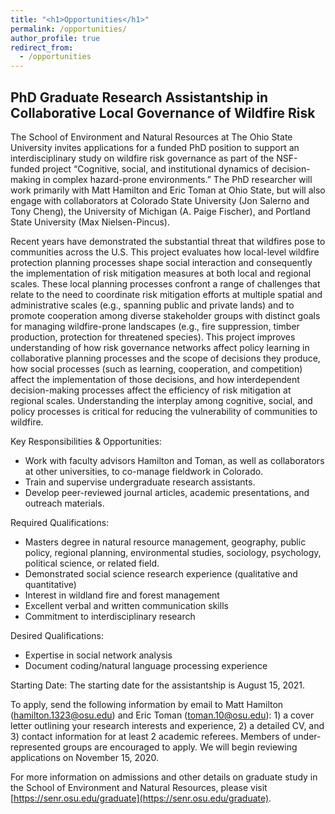 ```yaml
---
title: "<h1>Opportunities</h1>"
permalink: /opportunities/
author_profile: true
redirect_from: 
  - /opportunities
---
```


<h2><b>PhD Graduate Research Assistantship in Collaborative Local Governance of Wildfire Risk</b></h2>

The School of Environment and Natural Resources at The Ohio State University invites applications for a funded PhD position to support an interdisciplinary study on wildfire risk governance as part of the NSF-funded project “Cognitive, social, and institutional dynamics of decision-making in complex hazard-prone environments.” The PhD researcher will work primarily with Matt Hamilton and Eric Toman at Ohio State, but will also engage with collaborators at Colorado State University (Jon Salerno and Tony Cheng), the University of Michigan (A. Paige Fischer), and Portland State University (Max Nielsen-Pincus).  

Recent years have demonstrated the substantial threat that wildfires pose to communities across the U.S. This project evaluates how local-level wildfire protection planning processes shape social interaction and consequently the implementation of risk mitigation measures at both local and regional scales. These local planning processes confront a range of challenges that relate to the need to coordinate risk mitigation efforts at multiple spatial and administrative scales (e.g., spanning public and private lands) and to promote cooperation among diverse stakeholder groups with distinct goals for managing wildfire-prone landscapes (e.g., fire suppression, timber production, protection for threatened species). This project improves understanding of how risk governance networks affect policy learning in collaborative planning processes and the scope of decisions they produce, how social processes (such as learning, cooperation, and competition) affect the implementation of those decisions, and how interdependent decision-making processes affect the efficiency of risk mitigation at regional scales. Understanding the interplay among cognitive, social, and policy processes is critical for reducing the vulnerability of communities to wildfire.

Key Responsibilities & Opportunities:
* Work with faculty advisors Hamilton and Toman, as well as collaborators at other universities, to co-manage fieldwork in Colorado.
* Train and supervise undergraduate research assistants.
* Develop peer-reviewed journal articles, academic presentations, and outreach materials.

Required Qualifications:
* Masters degree in natural resource management, geography, public policy, regional planning, environmental studies, sociology, psychology, political science, or related field.
*	Demonstrated social science research experience (qualitative and quantitative)
*	Interest in wildland fire and forest management 
*	Excellent verbal and written communication skills
*	Commitment to interdisciplinary research

Desired Qualifications:
*	Expertise in social network analysis
*	Document coding/natural language processing experience

Starting Date: The starting date for the assistantship is August 15, 2021.
 
To apply, send the following information by email to Matt Hamilton (hamilton.1323@osu.edu) and Eric Toman (toman.10@osu.edu): 1) a cover letter outlining your research interests and experience, 2) a detailed CV, and 3) contact information for at least 2 academic referees. Members of under-represented groups are encouraged to apply. We will begin reviewing applications on November 15, 2020.

For more information on admissions and other details on graduate study in the School of Environment and Natural Resources, please visit [https://senr.osu.edu/graduate](https://senr.osu.edu/graduate).


